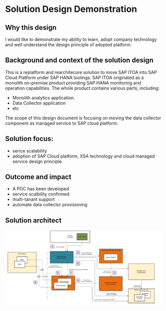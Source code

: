 # Solution Design Demonstration

## Why this design
I would like to demonstrate my ability to learn, adopt company technology and well understand the design principle of adopted platform.

## Background and context of the solution design
This is a replatform and rearchitecure solution to move SAP ITOA into SAP Cloud Platform under SAP HANA toolings. 
SAP ITOA originated as a monolith on-premise product providing SAP HANA monitoring and operation capabilities. The whole product contains various parts, including:
* Monolith analytics application.
* Data Collector application
* etc

The scope of this design document is focusing on moving the data collector component as managed service to SAP cloud platform.

## Solution focus:
* serice scalability
* adoption of SAP Cloud platform, XSA technology and cloud managed service design principle.

## Outcome and impact
* A POC has been developed
* service scalbility confirmed
* multi-tanant support
* automate data collector provisioning

## Solution architect

![Solution architect diagram](images/Adapter-XSA-Service-Design.jpg)


